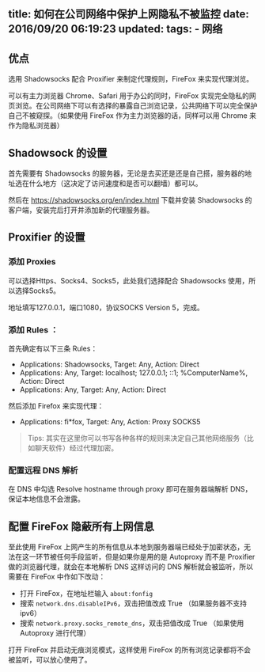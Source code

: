 title: 如何在公司网络中保护上网隐私不被监控
date: 2016/09/20 06:19:23
updated: 
tags:
    - 网络
---

## 优点

选用 Shadowsocks 配合 Proxifier 来制定代理规则，FireFox 来实现代理浏览。

可以有主力浏览器 Chrome、Safari 用于办公的同时，FireFox 实现完全隐私的网页浏览。在公司网络下可以有选择的暴露自己浏览记录，公共网络下可以完全保护自己不被窥探。（如果使用 FireFox 作为主力浏览器的话，同样可以用 Chrome 来作为隐私浏览器）

<!--more-->

## Shadowsock 的设置

首先需要有 Shadowsocks 的服务器，无论是去买还是还是自己搭，服务器的地址选在什么地方（这决定了访问速度和是否可以翻墙）都可以。

然后在 https://shadowsocks.org/en/index.html 下载并安装 Shadowsocks 的客户端，安装完后打开并添加新的代理服务器。

## Proxifier 的设置

### 添加 Proxies 

可以选择Https、Socks4、Socks5，此处我们选择配合 Shadowsocks 使用，所以选择Socks5。

地址填写127.0.0.1，端口1080，协议SOCKS Version 5，完成。

### 添加 Rules ：

首先确定有以下三条 Rules：

- Applications: Shadowsocks, Target: Any, Action: Direct
- Applications: Any, Target: localhost; 127.0.0.1; ::1; %ComputerName%, Action: Direct
- Applications: Any, Target: Any, Action: Direct

然后添加 Firefox 来实现代理：

- Applications: fi*fox, Target: Any, Action: Proxy SOCKS5

> Tips: 其实在这里你可以书写各种各样的规则来决定自己其他网络服务（比如聊天软件）经过代理加密。

### 配置远程 DNS 解析

在 DNS 中勾选 Resolve hostname through proxy 即可在服务器端解析 DNS， 保证本地信息不会泄露。

## 配置 FireFox 隐蔽所有上网信息

至此使用 FireFox 上网产生的所有信息从本地到服务器端已经处于加密状态，无法在这一环节被任何手段监听，但是如果你是用的是 Autoproxy 而不是 Proxifier 做的浏览器代理，就会在本地解析 DNS 这样访问的 DNS 解析就会被监听，所以需要在 FireFox 中作如下改动：

- 打开 FireFox，在地址栏输入 `about:fonfig`
- 搜索 `network.dns.disableIPv6`，双击把值改成 True （如果服务器不支持 ipv6）
- 搜索 `network.proxy.socks_remote_dns`，双击把值改成 True （如果使用 Autoproxy 进行代理）

打开 FireFox 并启动无痕浏览模式，这样使用 FireFox 的所有浏览记录都将不会被监听，可以放心使用了。